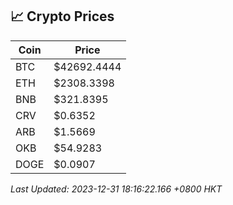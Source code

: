 ## 📈 Crypto Prices

| Coin | Price |
| ---- | ----- |
| BTC | $42692.4444 |
| ETH | $2308.3398 |
| BNB | $321.8395 |
| CRV | $0.6352 |
| ARB | $1.5669 |
| OKB | $54.9283 |
| DOGE | $0.0907 |

_Last Updated: 2023-12-31 18:16:22.166 +0800 HKT_